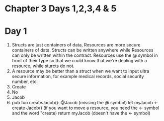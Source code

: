 # Chapter 3 Days 1,2,3,4 & 5


# Day 1 

1. Structs are just containers of data, Resources are more secure containers of data. Structs can be written anywhere while Resources can only be written within the contract. Resources use the @ symbol in front of their type so that we could know that we're dealing with a resource, while sturcts do not. 
2. A resource may be better than a struct when we want to input ultra secure information, for example medical records, social security number, etc. 
3. Create
4. No
5. Jacob
6.  pub fun createJacob(): @Jacob (missing the @ symbol)
    let myJacob <- create Jacob() (if you want to move a resource, you need the <- symbol and the word "create)
    return myJacob (doesn't have the <- symbol)
    

